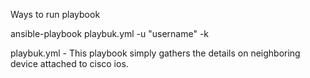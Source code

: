Ways to run playbook

ansible-playbook playbuk.yml -u "username" -k

playbuk.yml - This playbook simply gathers the details on neighboring device attached to cisco ios.

